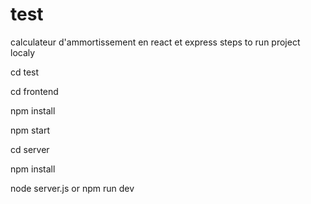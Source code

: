 # test
calculateur d'ammortissement en react et express
steps to run project localy 

cd test

cd frontend 

npm install 

npm start 

cd server

npm install 

node server.js or npm run dev

